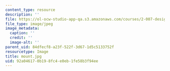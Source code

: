 ```yaml
---
content_type: resource
description: ''
file: https://ol-ocw-studio-app-qa.s3.amazonaws.com/courses/2-007-design-and-manufacturing-i-spring-2009/92a046170b198fc4e0eb1fe58b3f94ee_mount.jpg
file_type: image/jpeg
image_metadata:
  caption: ''
  credit: ''
  image-alt: ''
parent_uid: 84dfecf8-a23f-522f-3d67-1d5c5133752f
resourcetype: Image
title: mount.jpg
uid: 92a04617-0b19-8fc4-e0eb-1fe58b3f94ee
---
```

